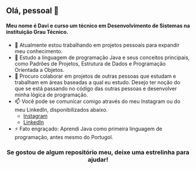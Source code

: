 ## Olá, pessoal 👋

<h4>
Meu nome é Davi e curso um técnico em Desenvolvimento de Sistemas na instituição Grau Técnico.
</h4>

- 🔭 Atualmente estou trabalhando em projetos pessoais para expandir meu conhecimento.
- 🌱 Estudo a linguagem de programação Java e seus conceitos principais, como Padrões de Projetos, Estrutura de Dados e Programação Orientada a Objetos.
- 👯 Procuro colaborar em projetos de outras pessoas que estudam e trabalham em áreas baseadas a qual eu estudo. Desejo ter noção do que se está passando no código das outras pessoas e desenvolver minha lógica de programação.
- 📫 Você pode se comunicar comigo através do meu Instagram ou do meu LinkedIn, disponibilizados abaixo.
    - [Instagram](https://www.instagram.com/cl.davii/)
    - [LinkedIn](https://www.linkedin.com/in/cl-davii/)
- ⚡ Fato engraçado: Aprendi Java como primeira linguagem de programação, antes mesmo do Portugol.

<footer align="center">
<h3>
Se gostou de algum repositório meu, deixe uma estrelinha para ajudar!
</h3>
</footer>
